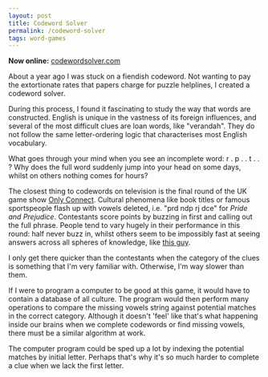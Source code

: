 ```yaml
---
layout: post
title: Codeword Solver
permalink: /codeword-solver
tags: word-games
---
```


 **Now online:** [codewordsolver.com](https://codewordsolver.com)

About a year ago I was stuck on a fiendish codeword. Not wanting to pay the extortionate rates that papers charge for puzzle helplines, I created a codeword solver.

During this process, I found it fascinating to study the way that words are constructed. English is unique in the vastness of its foreign influences, and several of the most difficult clues are loan words, like "verandah". They do not follow the same letter-ordering logic that characterises most English vocabulary.

What goes through your mind when you see an incomplete word: r . p . . t . . ? Why does the full word suddenly jump into your head on some days, whilst on others nothing comes for hours? 

The closest thing to codewords on television is the final round of the UK game show [Only Connect](https://en.wikipedia.org/wiki/Only_Connect). Cultural phenomena like book titles or famous sportspeople flash up with vowels deleted, i.e. "prd ndp rj dce" for _Pride and Prejudice_. Contestants score points by buzzing in first and calling out the full phrase. People tend to vary hugely in their performance in this round: half never buzz in, whilst others seem to be impossibly fast at seeing answers across all spheres of knowledge, like [this guy](http://www.youtube.com/watch?v=4nogLrh-F7Y&amp;t=26m38s).

I only get there quicker than the contestants when the category of the clues is something that I'm very familiar with. Otherwise, I'm way slower than them.

If I were to program a computer to be good at this game, it would have to contain a database of all culture. The program would then perform many operations to compare the missing vowels string against potential matches in the correct category. Although it doesn't 'feel' like that's what happening inside our brains when we complete codewords or find missing vowels, there must be a similar algorithm at work. 

The computer program could be sped up a lot by indexing the potential matches by initial letter. Perhaps that's why it's so much harder to complete a clue when we lack the first letter.

